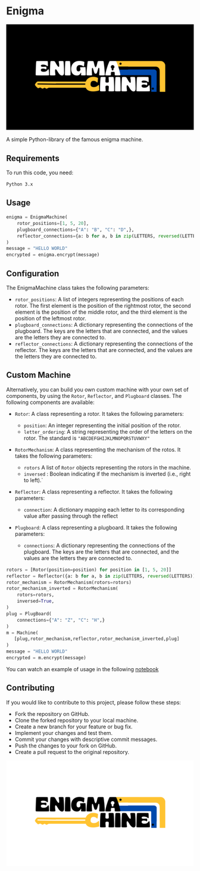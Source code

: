 # Enigma


![logo](logos/white.png)

A simple Python-library of the famous enigma machine.

## Requirements

To run this code, you need:

    Python 3.x

## Usage


```python
enigma = EnigmaMachine(
    rotor_positions=[1, 5, 20],
    plugboard_connections={"A": "B", "C": "D",},
    reflector_connections={a: b for a, b in zip(LETTERS, reversed(LETTERS))},
)
message = "HELLO WORLD"
encrypted = enigma.encrypt(message)
```

## Configuration

The EnigmaMachine class takes the following parameters:
* `rotor_positions`: A list of integers representing the positions of each rotor. The first element is the position of the rightmost rotor, the second element is the position of the middle rotor, and the third element is the position of the leftmost rotor.
* `plugboard_connections`: A dictionary representing the connections of the plugboard. The keys are the letters that are connected, and the values are the letters they are connected to.
* `reflector_connections`: A dictionary representing the connections of the reflector. The keys are the letters that are connected, and the values are the letters they are connected to.

## Custom Machine

Alternatively, you can build you own custom machine with your own set of components, by using the `Rotor`, `Reflector`, and `Plugboard` classes. The following components are available:

* `Rotor`: A class representing a rotor. It takes the following parameters:
    * `position`: An integer representing the initial position of the rotor.
    * `letter_ordering`: A string representing the order of the letters on the rotor. The standard is `"ABCDEFGHIJKLMNOPQRSTUVWXY"`

* `RotorMechanism`: A class representing the mechanism of the rotos. It takes the following parameters:
    * `rotors` A list of `Rotor` objects representing the rotors in the machine.
    * `inversed` : Boolean indicating if the mechanism is inverted (i.e., right to left).`

* `Reflector`: A class representing a reflector. It takes the following parameters:
    * `connection`: A dictionary mapping each letter to its corresponding value after passing through the reflect

* `Plugboard`: A class representing a plugboard. It takes the following parameters:
    * `connections`: A dictionary representing the connections of the plugboard. The keys are the letters that are connected, and the values are the letters they are connected to.

```python
rotors = [Rotor(position=position) for position in [1, 5, 20]]
reflector = Reflector({a: b for a, b in zip(LETTERS, reversed(LETTERS))})
rotor_mechanism = RotorMechanism(rotors=rotors)
rotor_mechanism_inverted = RotorMechanism(
    rotors=rotors,
    inversed=True,
)
plug = PlugBoard(
    connections={"A": "Z", "C": "H",}
)
m = Machine(
   [plug,rotor_mechanism,reflector,rotor_mechanism_inverted,plug]
)
message = "HELLO WORLD"
encrypted = m.encrypt(message)
```

You can watch an example of usage in the following [notebook](example.ipynb)


## Contributing

If you would like to contribute to this project, please follow these steps:

- Fork the repository on GitHub.
- Clone the forked repository to your local machine.
- Create a new branch for your feature or bug fix.
- Implement your changes and test them.
- Commit your changes with descriptive commit messages.
- Push the changes to your fork on GitHub.
- Create a pull request to the original repository.


![logos](logos/black.png)
